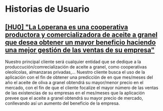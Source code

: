 # Historias de Usuario


## [[HU0] "La Loperana es una cooperativa productora y comercializadora de aceite a granel que desea obtener un mayor beneficio haciendo una mejor gestión de las ventas de su empresa"](https://github.com/joseantonio2001/OlivApp/issues/10)

Nuestro principal cliente será cualquier entidad que se dedique a la produccución/comrecialización de aceite a granel, como cooperativas oleolícolas, almanzaras privadas,... Nuestro cliente busca el uso de la aplicación con el fin de obtener una predicción de en que mes/meses del año el aceite de oliva a granel obtendrá su mayor/menor precio en el mercado, con el fin de que el cliente focalize el mayor número de las ventas de las existencias de su empresas en el mes/meses que la aplicación prevee que el aceite a granel obtendrá su mayor precio de mercado, conllevando así un aumento del beneficio de la empresa.


